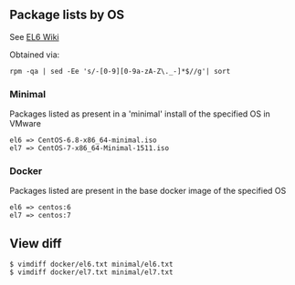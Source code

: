 ## Package lists by OS


See [EL6 Wiki](http://wiki.int.xcalar.com/mediawiki/index.php/Enterprise_Linux)

Obtained via:

    rpm -qa | sed -Ee 's/-[0-9][0-9a-zA-Z\._-]*$//g'| sort

### Minimal

Packages listed as present in a 'minimal' install of the specified OS
in VMware

    el6 => CentOS-6.8-x86_64-minimal.iso
    el7 => CentOS-7-x86_64-Minimal-1511.iso

### Docker

Packages listed are present in the base docker image of the specified
OS

    el6 => centos:6
    el7 => centos:7


## View diff

    $ vimdiff docker/el6.txt minimal/el6.txt
    $ vimdiff docker/el7.txt minimal/el7.txt
